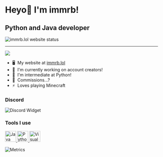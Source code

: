 Heyo👋 I'm immrb!
========================

Python and Java developer
------------------------------------------

<img src="https://img.shields.io/website?url=https%3A%2F%2Fimmrb.lol&up_message=online&down_message=down&label=immrb.lol" alt="immrb.lol website status"/>



------------------------------------------
![](https://komarev.com/ghpvc/?username=immrb&color=blueviolet)
* 🖥️  My website at [immrb.lol](https://immrb.lol)
* 🚀  I'm currently working on account creators!
* 🧠  I'm intermediate at Python!
* 🤝  Commissions...?
* ⚡  Loves playing Minecraft


### Discord

<img src="https://discord.c99.nl/widget/theme-4/1141451784162910380.png" alt="Discord Widget" draggable="false">

### Tools I use 

<p align="left">
<a href="https://www.oracle.com/java/" target="_blank" rel="noreferrer">
  <img src="https://raw.githubusercontent.com/danielcranney/readme-generator/main/public/icons/skills/java-colored.svg" width="36" height="36" alt="Java" />
</a>
<a href="https://www.python.org/" target="_blank" rel="noreferrer">
  <img src="https://raw.githubusercontent.com/danielcranney/readme-generator/main/public/icons/skills/python-colored.svg" width="36" height="36" alt="Python" />
</a>
<a href="https://code.visualstudio.com/" target="_blank" rel="noreferrer">
  <img src="https://cdn.jsdelivr.net/gh/devicons/devicon/icons/vscode/vscode-original.svg" width="36" height="36" alt="Visual Studio Code" />
</a>

![Metrics](https://metrics.lecoq.io/immrb?template=classic&introduction=1&stars=1&languages=1&base=header%2C%20activity%2C%20community%2C%20repositories%2C%20metadata&base.indepth=false&base.hireable=false&base.skip=false&languages=false&languages.limit=8&languages.threshold=0%25&languages.other=false&languages.colors=github&languages.sections=most-used&languages.indepth=false&languages.analysis.timeout=15&languages.analysis.timeout.repositories=7.5&languages.categories=markup%2C%20programming&languages.recent.categories=markup%2C%20programming&languages.recent.load=300&languages.recent.days=14&stars=false&stars.limit=4&introduction=false&introduction.title=false&config.timezone=America%2FNew_York)

</p>

